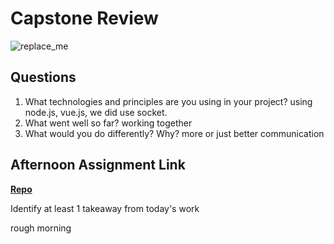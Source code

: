 # Capstone Review

![replace_me](https://codeworks.blob.core.windows.net/public/assets/img/illustrations/placeholder.svg)

## Questions

1. What technologies and principles are you using in your project?
using node.js, vue.js, we did use socket.
2. What went well so far?
working together
3. What would you do differently? Why?
more or just better communication
## Afternoon Assignment Link

**[Repo](https://github.com/juliopleon/<ASSIGNMENT_REPO>)**

Identify at least 1 takeaway from today's work

rough morning